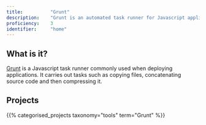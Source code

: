 ```yaml
---
title: 			"Grunt"
description: 	"Grunt is an automated task runner for Javascript applications."
proficiency:	3
identifier:		"home"
---
```


## What is it?
[Grunt](https://gruntjs.com/) is a Javascript task runner commonly used when deploying applications. It carries out tasks such as copying files, concatenating source code and then compressing it.

## Projects
{{% categorised_projects taxonomy="tools" term="Grunt" %}}